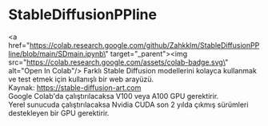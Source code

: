 # StableDiffusionPPline 
<a href=\"https://colab.research.google.com/github/Zahkklm/StableDiffusionPPline/blob/main/SDmain.ipynb\" target=\"_parent\"><img src=\"https://colab.research.google.com/assets/colab-badge.svg\" alt=\"Open In Colab\"/></a>
Farklı Stable Diffusion modellerini kolayca kullanmak ve test etmek için kullanışlı bir web arayüzü. <br>
Kaynak: https://stable-diffusion-art.com <br>
Google Colab'da çalıştırılacaksa V100 veya A100 GPU gerektirir. <br>
Yerel sunucuda çalıştırılacaksa Nvidia CUDA son 2 yılda çıkmış sürümleri destekleyen bir GPU gerektirir. 
